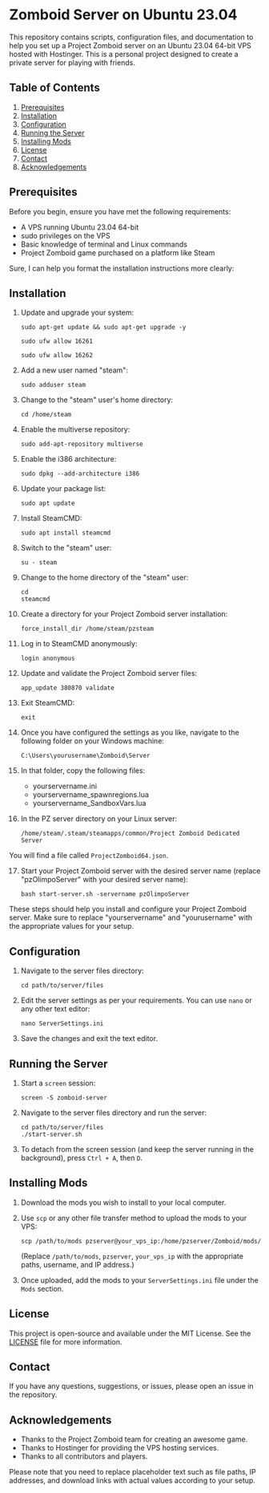 # Zomboid Server on Ubuntu 23.04

This repository contains scripts, configuration files, and documentation to help you set up a Project Zomboid server on an Ubuntu 23.04 64-bit VPS hosted with Hostinger. This is a personal project designed to create a private server for playing with friends. 

## Table of Contents
1. [Prerequisites](#prerequisites)
2. [Installation](#installation)
3. [Configuration](#configuration)
4. [Running the Server](#running-the-server)
5. [Installing Mods](#installing-mods)
6. [License](#license)
7. [Contact](#contact)
8. [Acknowledgements](#acknowledgements)

## Prerequisites

Before you begin, ensure you have met the following requirements:

- A VPS running Ubuntu 23.04 64-bit
- sudo privileges on the VPS
- Basic knowledge of terminal and Linux commands
- Project Zomboid game purchased on a platform like Steam

Sure, I can help you format the installation instructions more clearly:

## Installation

1. Update and upgrade your system:

   ```
   sudo apt-get update && sudo apt-get upgrade -y
   ```
   ```
   sudo ufw allow 16261
   ```
    ```
   sudo ufw allow 16262
   ```

2. Add a new user named "steam":

   ```
   sudo adduser steam
   ```

3. Change to the "steam" user's home directory:

   ```
   cd /home/steam
   ```

4. Enable the multiverse repository:

   ```
   sudo add-apt-repository multiverse
   ```

5. Enable the i386 architecture:

   ```
   sudo dpkg --add-architecture i386
   ```

6. Update your package list:

   ```
   sudo apt update
   ```

7. Install SteamCMD:

   ```
   sudo apt install steamcmd
   ```

8. Switch to the "steam" user:

   ```
   su - steam
   ```

9. Change to the home directory of the "steam" user:

   ```
   cd
   steamcmd
   ```

10. Create a directory for your Project Zomboid server installation:

    ```
    force_install_dir /home/steam/pzsteam
    ```

11. Log in to SteamCMD anonymously:

    ```
    login anonymous
    ```

12. Update and validate the Project Zomboid server files:

    ```
    app_update 380870 validate
    ```

13. Exit SteamCMD:

    ```
    exit
    ```

14. Once you have configured the settings as you like, navigate to the following folder on your Windows machine:

    ```
    C:\Users\yourusername\Zomboid\Server
    ```

15. In that folder, copy the following files:

    - yourservername.ini
    - yourservername_spawnregions.lua
    - yourservername_SandboxVars.lua

16. In the PZ server directory on your Linux server:

    ```
    /home/steam/.steam/steamapps/common/Project Zomboid Dedicated Server
    ```

   You will find a file called `ProjectZomboid64.json`.

17. Start your Project Zomboid server with the desired server name (replace "pzOlimpoServer" with your desired server name):

    ```
    bash start-server.sh -servername pzOlimpoServer
    ```

These steps should help you install and configure your Project Zomboid server. Make sure to replace "yourservername" and "yourusername" with the appropriate values for your setup.
## Configuration

1. Navigate to the server files directory:

    ```
    cd path/to/server/files
    ```

2. Edit the server settings as per your requirements. You can use `nano` or any other text editor:

    ```
    nano ServerSettings.ini
    ```

3. Save the changes and exit the text editor.

## Running the Server

1. Start a `screen` session:

    ```
    screen -S zomboid-server
    ```

2. Navigate to the server files directory and run the server:

    ```
    cd path/to/server/files
    ./start-server.sh
    ```

3. To detach from the screen session (and keep the server running in the background), press `Ctrl + A`, then `D`.

## Installing Mods

1. Download the mods you wish to install to your local computer.
2. Use `scp` or any other file transfer method to upload the mods to your VPS:

    ```
    scp /path/to/mods pzserver@your_vps_ip:/home/pzserver/Zomboid/mods/
    ```

    (Replace `/path/to/mods`, `pzserver`, `your_vps_ip` with the appropriate paths, username, and IP address.)

3. Once uploaded, add the mods to your `ServerSettings.ini` file under the `Mods` section.

## License

This project is open-source and available under the MIT License. See the [LICENSE](LICENSE) file for more information.

## Contact

If you have any questions, suggestions, or issues, please open an issue in the repository.

## Acknowledgements

- Thanks to the Project Zomboid team for creating an awesome game.
- Thanks to Hostinger for providing the VPS hosting services.
- Thanks to all contributors and players.

Please note that you need to replace placeholder text such as file paths, IP addresses, and download links with actual values according to your setup.
